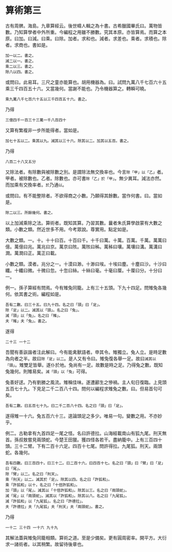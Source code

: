 # 算術第三

古有周髀。海島。九章算經云。後世疇人輯之為十書。古希臘國畢氏曰。萬物皆數。乃知算學者中外所重。今編程之用雖不勝數。究其本原。亦皆算焉。而算之本原。曰加。曰減。曰乘。曰除。加者。求和也。減者。求差也。乘者。求積也。除者。求商也。書如是。

```
加一以二。書之。
減二以一。書之。
乘二以三。書之。
除八以四。書之。
```

或問曰。此易耳。三尺之童亦能算也。胡用機器為。曰。試問九萬八千七百六十五乘三千四百五十六。又當幾何。當謝不能也。乃令機器算之。轉瞬可曉。

```
乘九萬八千七百六十五以三千四百五十六。書之。
```

乃得

```
三億四千一百三十三萬一千八百四十
```

又算有繁複非一步所能得者。當如是。

```
加七十五以二。乘其以九。減其以三十六。除其以二。加其以五百。書之。
```

乃得

```
八百二十八又五分
```

又除法者。有除數與被除數之別。是謂除法無交換率也。今言`除「甲」以「乙」`者。甲者。被除數也。乙者。除數也。亦可書`除「乙」於「甲」`。無少異耳。減法亦然。而加乘有交換率者。`於`乃通`以`。

或問曰。有不能整除者。不欲得商之小數。乃願得其餘數。當作何書。曰。當如是。

```
除二以三。所餘幾何。書之。
```

以上加減乘除之法。算術者。既知其算。乃習其數。曩者朱氏算學啟蒙有大數之類。小數之類。然近世多不用。今考眾說。尊實用。點定如是。

大數之類。一。十。十十曰百。十百曰千。十千曰萬。十萬。百萬。千萬。萬萬曰億。萬億曰兆。萬兆曰京。萬京曰陔。萬陔曰秭。萬秭曰壤。萬壤曰溝。萬溝曰澗。萬澗曰正。萬正曰載。

小數之類。漠者。兆分之一。十漠曰渺。十渺曰埃。十埃曰塵。十塵曰沙。十沙曰纖。十纖曰微。十微曰忽。十忽曰絲。十絲曰毫。十毫曰厘。十厘曰分。十分曰一。

例一。孫子算經有問焉。今有雉兔同籠。上有三十五頭。下九十四足。問雉兔各幾何。依其書之術。編程如是。

```
吾有二數。曰三十五。曰九十四。名之曰「頭」曰「足」。
除「足」以二。減其以「頭」。名之曰「兔」。
減「頭」以「兔」。名之曰「雉」。
夫「雉」夫「兔」。書之。
```

遂得

```
二十三 一十二
```

吾聞有善詼諧者注此解曰。今有能禽獸語者。申其令。雉獨立。兔人立。是時足數為向者之半。故曰`除「足」以二`。是人又有令曰。雉兔復各舉一足。故曰`減其以「頭」`。雉雙足皆舉。遂仆於地。兔尚有一足。故數是時之足。乃得兔之數。既知兔幾何。則雉易矣。`減「頭」以「兔」`可得。

兔善好逑。乃有劉勝之風流。雉稱佳味。遂遭酈生之慘禍。主人旬日復臨。上見頭五百七十九。下見足二千二百八十四。問何以編程求雉兔之數。曰。但易首句可矣。

```
吾有二數。曰五百七十九。曰二千二百八十四。名之曰「頭」曰「足」。
```

遂得雉一十六。兔五百六十三。遑論頭足之多少。唯易一句。變數之用。不亦妙乎。

例二。古勒拿有九首四足一尾之怪。名曰許德拉。山海經載南山有狐九尾。刑天無首。孫叔敖嘗見兩頭蛇。今楚王田獵。獲四怪各若干。盡納籠中。上有三百四十頭。三十二臂。下有二百十六足。四百十七尾。問許得拉。九尾狐。刑天。兩頭蛇。各幾何。

```
吾有四數。曰三百四十。曰三十二。曰二百十六。曰四百十七。名之曰「頭」曰「臂」曰「足」曰「尾」。
除「臂」以二。名之曰「刑天」。
乘「刑天」以二。減其於「足」。除其以四。名之曰「許狐和」。
乘「許狐和」以十。名之曰「十倍許狐和」。
加「頭」以「尾」。減其以「十倍許狐和」。除其以三。名之曰「兩頭蛇」。
減「尾」以「兩頭蛇」。減其以「許狐和」。除其以八。名之曰「九尾狐」。
減「許狐和」以「九尾狐」。名之曰「許德拉」。
夫「許德拉」夫「九尾狐」夫「刑天」夫「兩頭蛇」。書之。
```

乃得

```
一十二 三十四 一十六 九十九
```

其解法蓋與雉兔同籠相類。算術之道。至是少備矣。更有圓周密率。開平方。大衍求一諸術者。以其稍繁。故留待後章也。





